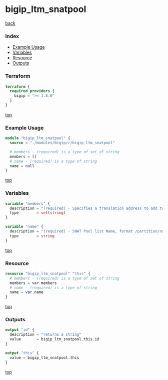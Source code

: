 # bigip_ltm_snatpool

[back](../bigip.md)

### Index

- [Example Usage](#example-usage)
- [Variables](#variables)
- [Resource](#resource)
- [Outputs](#outputs)

### Terraform

```terraform
terraform {
  required_providers {
    bigip = ">= 1.8.0"
  }
}
```

[top](#index)

### Example Usage

```terraform
module "bigip_ltm_snatpool" {
  source = "./modules/bigip/r/bigip_ltm_snatpool"

  # members - (required) is a type of set of string
  members = []
  # name - (required) is a type of string
  name = null
}
```

[top](#index)

### Variables

```terraform
variable "members" {
  description = "(required) - Specifies a translation address to add to or delete from a SNAT pool, at least one address is required."
  type        = set(string)
}

variable "name" {
  description = "(required) - SNAT Pool list Name, format /partition/name. e.g. /Common/snat_pool"
  type        = string
}
```

[top](#index)

### Resource

```terraform
resource "bigip_ltm_snatpool" "this" {
  # members - (required) is a type of set of string
  members = var.members
  # name - (required) is a type of string
  name = var.name
}
```

[top](#index)

### Outputs

```terraform
output "id" {
  description = "returns a string"
  value       = bigip_ltm_snatpool.this.id
}

output "this" {
  value = bigip_ltm_snatpool.this
}
```

[top](#index)
